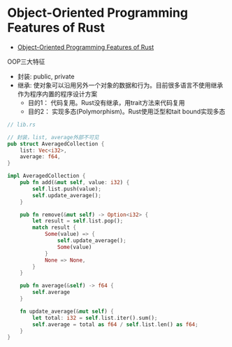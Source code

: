 # Object-Oriented Programming Features of Rust

- [Object-Oriented Programming Features of Rust](#object-oriented-programming-features-of-rust)

OOP三大特征
- 封装: public, private
- 继承: 使对象可以沿用另外一个对象的数据和行为。目前很多语言不使用继承作为程序内置的程序设计方案
  - 目的1： 代码复用。Rust没有继承，用trait方法来代码复用
  - 目的2： 实现多态(Polymorphism)。Rust使用泛型和tait bound实现多态


```rs
// lib.rs

// 封装，list, average外部不可见
pub struct AveragedCollection {
    list: Vec<i32>,
    average: f64,
}

impl AveragedCollection {
    pub fn add(&mut self, value: i32) {
        self.list.push(value);
        self.update_average();
    }

    pub fn remove(&mut self) -> Option<i32> {
        let result = self.list.pop();
        match result {
            Some(value) => {
                self.update_average();
                Some(value)
            }
            None => None,
        }
    }

    pub fn average(&self) -> f64 {
        self.average
    }

    fn update_average(&mut self) {
        let total: i32 = self.list.iter().sum();
        self.average = total as f64 / self.list.len() as f64;
    }
}
